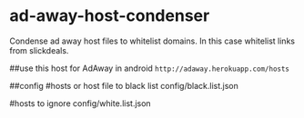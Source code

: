 # ad-away-host-condenser
Condense ad away host files to whitelist domains. In this case whitelist links from slickdeals.

##use this host for AdAway in android
`http://adaway.herokuapp.com/hosts`


##config
#hosts or host file to black list
config/black.list.json

#hosts to ignore
config/white.list.json